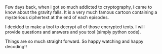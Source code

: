 Few days back, when i got so much addicted to cryptography, i came to know about the gravity falls. It is a very much famous cartoon containing a mysterious ciphertext at the end of each episodes.

I decided to make a tool to decrypt all of those encrypted texts. I will provide questions and answers and you tool (simply python code).

Things are so much straight forward. So happy watching and happy decoding!!

